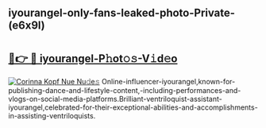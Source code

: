 ## iyourangel-only-fans​-leaked-photo​-Private-(e6x9l)


# <h2><a href="https://mediaupload.pro?title=iyourangel&ref=git">🔗👉 🔴 iyourangel-P𝚑ot𝚘𝚜-V𝚒d𝚎o</a></h2>

[![Corinna Kopf Nue Nu𝚍e𝚜](https://i.imgur.com/0qMVB7G.gif)](https://mediaupload.pro?title=iyourangel&ref=git)
Online-influencer-iyourangel,known-for-publishing-dance-and-lifestyle-content,-including-performances-and-vlogs-on-social-media-platforms.Brilliant-ventriloquist-assistant-iyourangel,celebrated-for-their-exceptional-abilities-and-accomplishments-in-assisting-ventriloquists.  